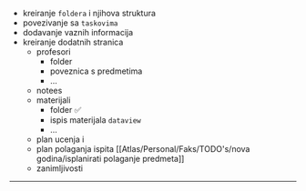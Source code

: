 
- kreiranje `foldera` i njihova struktura
- povezivanje sa `taskovima`
- dodavanje vaznih informacija
- kreiranje dodatnih stranica
	- profesori
		- folder
		- poveznica s predmetima
		- …
	- notees
	- materijali
		- folder ✅
		- ispis materijala `dataview`
		- …
	- plan ucenja i
	- plan polaganja ispita [[Atlas/Personal/Faks/TODO's/nova godina/isplanirati polaganje predmeta]]
	- zanimljivosti

---


